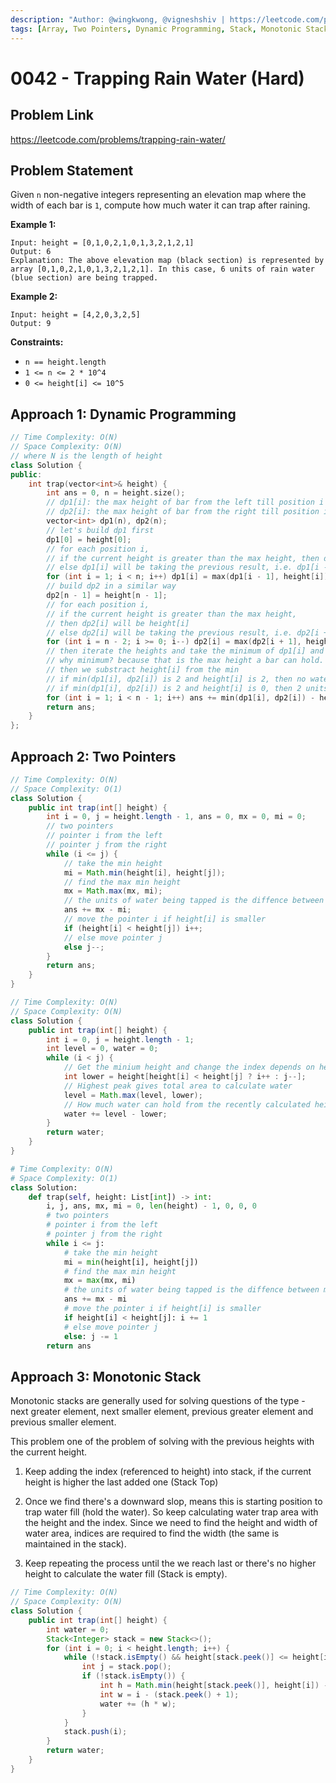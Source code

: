 ```yaml
---
description: "Author: @wingkwong, @vigneshshiv | https://leetcode.com/problems/trapping-rain-water/"
tags: [Array, Two Pointers, Dynamic Programming, Stack, Monotonic Stack]
---
```


# 0042 - Trapping Rain Water (Hard)

## Problem Link

https://leetcode.com/problems/trapping-rain-water/

## Problem Statement

Given `n` non-negative integers representing an elevation map where the width of each bar is `1`, compute how much water it can trap after raining.

**Example 1:**

```
Input: height = [0,1,0,2,1,0,1,3,2,1,2,1]
Output: 6
Explanation: The above elevation map (black section) is represented by array [0,1,0,2,1,0,1,3,2,1,2,1]. In this case, 6 units of rain water (blue section) are being trapped.
```

**Example 2:**

```
Input: height = [4,2,0,3,2,5]
Output: 9
```

**Constraints:**

- `n == height.length`
- `1 <= n <= 2 * 10^4`
- `0 <= height[i] <= 10^5`

## Approach 1: Dynamic Programming

<Tabs>
<TabItem value="cpp" label="C++">
<SolutionAuthor name="@wingkwong"/>

```cpp
// Time Complexity: O(N)
// Space Complexity: O(N)
// where N is the length of height
class Solution {
public:
    int trap(vector<int>& height) {
        int ans = 0, n = height.size();
        // dp1[i]: the max height of bar from the left till position i
        // dp2[i]: the max height of bar from the right till position i
        vector<int> dp1(n), dp2(n);
        // let's build dp1 first
        dp1[0] = height[0];
        // for each position i,
        // if the current height is greater than the max height, then dp1[i] will be height[i]
        // else dp1[i] will be taking the previous result, i.e. dp1[i - 1]
        for (int i = 1; i < n; i++) dp1[i] = max(dp1[i - 1], height[i]);
        // build dp2 in a similar way
        dp2[n - 1] = height[n - 1];
        // for each position i,
        // if the current height is greater than the max height,
        // then dp2[i] will be height[i]
        // else dp2[i] will be taking the previous result, i.e. dp2[i + 1]
        for (int i = n - 2; i >= 0; i--) dp2[i] = max(dp2[i + 1], height[i]);
        // then iterate the heights and take the minimum of dp1[i] and dp2[i]
        // why minimum? because that is the max height a bar can hold. (water will overflow)
        // then we substract height[i] from the min
        // if min(dp1[i], dp2[i]) is 2 and height[i] is 2, then no water is being trapped
        // if min(dp1[i], dp2[i]) is 2 and height[i] is 0, then 2 units of water are being trapped
        for (int i = 1; i < n - 1; i++) ans += min(dp1[i], dp2[i]) - height[i];
        return ans;
    }
};
```

</TabItem>

</Tabs>

## Approach 2: Two Pointers

<Tabs>
<TabItem value="java" label="Java">
<SolutionAuthor name="@wingkwong"/>

```java
// Time Complexity: O(N)
// Space Complexity: O(1)
class Solution {
    public int trap(int[] height) {
        int i = 0, j = height.length - 1, ans = 0, mx = 0, mi = 0;
        // two pointers
        // pointer i from the left
        // pointer j from the right
        while (i <= j) {
            // take the min height
            mi = Math.min(height[i], height[j]);
            // find the max min height
            mx = Math.max(mx, mi);
            // the units of water being tapped is the diffence between max height and min height
            ans += mx - mi;
            // move the pointer i if height[i] is smaller
            if (height[i] < height[j]) i++;
            // else move pointer j
            else j--;
        }
        return ans;
    }
}
```

<SolutionAuthor name="@vigneshshiv"/>

```java
// Time Complexity: O(N)
// Space Complexity: O(N)
class Solution {
    public int trap(int[] height) {
        int i = 0, j = height.length - 1;
        int level = 0, water = 0;
        while (i < j) {
            // Get the minium height and change the index depends on height
            int lower = height[height[i] < height[j] ? i++ : j--];
            // Highest peak gives total area to calculate water
            level = Math.max(level, lower);
            // How much water can hold from the recently calculated height
            water += level - lower;
        }
        return water;
    }
}
```
</TabItem>

<TabItem value="python" label="Python">
<SolutionAuthor name="@wingkwong"/>

```py
# Time Complexity: O(N)
# Space Complexity: O(1)
class Solution:
    def trap(self, height: List[int]) -> int:
        i, j, ans, mx, mi = 0, len(height) - 1, 0, 0, 0
        # two pointers
        # pointer i from the left
        # pointer j from the right
        while i <= j:
            # take the min height
            mi = min(height[i], height[j])
            # find the max min height
            mx = max(mx, mi)
            # the units of water being tapped is the diffence between max height and min height
            ans += mx - mi
            # move the pointer i if height[i] is smaller
            if height[i] < height[j]: i += 1
            # else move pointer j
            else: j -= 1
        return ans
```

</TabItem>
</Tabs>

## Approach 3: Monotonic Stack

Monotonic stacks are generally used for solving questions of the type - next greater element, next smaller element, previous greater element and previous smaller element. 

This problem one of the problem of solving with the previous heights with the current height.

1. Keep adding the index (referenced to height) into stack, if the current height is higher the last added one (Stack Top)

2. Once we find there's a downward slop, means this is starting position to trap water fill (hold the water). 
   So keep calculating water trap area with the height and the index. Since we need to find the height and width of water area, indices are required to find the width (the same is maintained in the stack).

3. Keep repeating the process until the we reach last or there's no higher height to calculate the water fill (Stack is empty).

<Tabs>
<TabItem value="java" label="Java">
<SolutionAuthor name="@vigneshshiv"/>

```java
// Time Complexity: O(N)
// Space Complexity: O(N)
class Solution {
    public int trap(int[] height) {
        int water = 0;
        Stack<Integer> stack = new Stack<>();
        for (int i = 0; i < height.length; i++) {
            while (!stack.isEmpty() && height[stack.peek()] <= height[i]) {
                int j = stack.pop();
                if (!stack.isEmpty()) {
                    int h = Math.min(height[stack.peek()], height[i]) - height[j];
                    int w = i - (stack.peek() + 1);
                    water += (h * w);
                }
            }
            stack.push(i);
        }
        return water;
    }
}
```

</TabItem>
</Tabs>